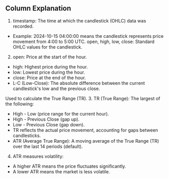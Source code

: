 ## Column Explanation
1. timestamp: The time at which the candlestick (OHLC) data was recorded.

* Example: 2024-10-15 04:00:00 means the candlestick represents price movement from 4:00 to 5:00 UTC.
open, high, low, close: Standard OHLC values for the candlestick.

2. open: Price at the start of the hour.
* high: Highest price during the hour.
* low: Lowest price during the hour.
* close: Price at the end of the hour.
* L-C (Low-Close): The absolute difference between the current candlestick's low and the previous close.

Used to calculate the True Range (TR).
3. TR (True Range): The largest of the following:

* High - Low (price range for the current hour).
* High - Previous Close (gap up).
* Low - Previous Close (gap down).
* TR reflects the actual price movement, accounting for gaps between candlesticks.
* ATR (Average True Range): A moving average of the True Range (TR) over the last 14 periods (default).

4. ATR measures volatility:
* A higher ATR means the price fluctuates significantly.
* A lower ATR means the market is less volatile.
